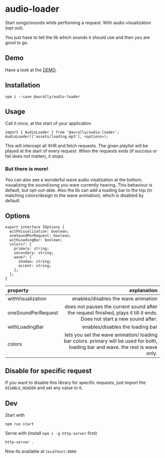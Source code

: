 # audio-loader
Start songs/sounds while performing a request. With audio visualization (opt out).

You just have to tell the lib which sounds it should use and then you are good to go.

## Demo

Have a look at the [DEMO](https://glappsi.github.io/audio-loader/).

## Installation
```
npm i --save @aurally/audio-loader
```

## Usage
Call it once, at the start of your application
```
import { AudioLoader } from '@aurally/audio-loader';
AudioLoader(['assets/loading.mp3'], <options>);
```

This will intercept all XHR and fetch requests. The given playlist will be played at the start of
every request. When the requests ends (if success or fail does not matter), it stops.

### But there is more!
You can also see a wonderful wave audio visalization at the bottom, visualizing the sound/song you ware currently hearing.
This behaviour is default, but opt-out-able.
Also the lib can add a loading bar to the top (in matching colors/design to the wave animation), which is disabled by default.

## Options
```
export interface IOptions {
  withVisualization: boolean;
  oneSoundPerRequest: boolean;
  withLoadingBar: boolean;
  colors?: {
    primary: string;
    secondary: string;
    wave?: {
      shadow: string;
      accent: string;
    };
  };
}
```

| property       | explanation    |
| :------------- | ----------: |
| withVisualization | enables/disables the wave animation |
| oneSoundPerRequest   | does not pauses the current sound after the request finished, plays it till it ends. Does not start a new sound after. |
| withLoadingBar | enables/disables the loading bar |
| colors | lets you set the wave animation/ loading bar colors. primary will be used for both, loading bar and wave. the rest is wave only. |

## Disable for specific request
If you want to disable this library for specific requests, just import the `DISABLE_HEADER` and set any value to it.

## Dev
Start with
```
npm run start
```

Serve with (install `npm i -g http-server` first)
```
http-server .
```

Now its available at `localhost:8080`